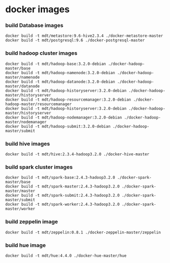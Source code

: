 # docker images

### build Database images

    docker build -t mdt/metastore:9.6-hive2.3.4 ./docker-metastore-master
    docker build -t mdt/postgresql:9.6 ./docker-postgresql-master

### build hadoop cluster images

    docker build -t mdt/hadoop-base:3.2.0-debian ./docker-hadoop-master/base
    docker build -t mdt/hadoop-namenode:3.2.0-debian ./docker-hadoop-master/namenode
    docker build -t mdt/hadoop-datanode:3.2.0-debian ./docker-hadoop-master/datanode
    docker build -t mdt/hadoop-historyserver:3.2.0-debian ./docker-hadoop-master/historyserver
    docker build -t mdt/hadoop-resourcemanager:3.2.0-debian ./docker-hadoop-master/resourcemanager
    docker build -t mdt/hadoop-historyserver:3.2.0-debian ./docker-hadoop-master/historyserver
    docker build -t mdt/hadoop-nodemanager:3.2.0-debian ./docker-hadoop-master/nodemanager
    docker build -t mdt/hadoop-submit:3.2.0-debian ./docker-hadoop-master/submit

### build hive images

    docker build -t mdt/hive:2.3.4-hadoop3.2.0 ./docker-hive-master

### build spark cluster images

    docker build -t mdt/spark-base:2.4.3-hadoop3.2.0 ./docker-spark-master/base
    docker build -t mdt/spark-master:2.4.3-hadoop3.2.0 ./docker-spark-master/master
    docker build -t mdt/spark-submit:2.4.3-hadoop3.2.0 ./docker-spark-master/submit
    docker build -t mdt/spark-worker:2.4.3-hadoop3.2.0 ./docker-spark-master/worker

### build zeppelin image

    docker build -t mdt/zeppelin:0.8.1 ./docker-zeppelin-master/zeppelin

### build hue image

    docker build -t mdt/hue:4.4.0 ./docker-hue-master/hue